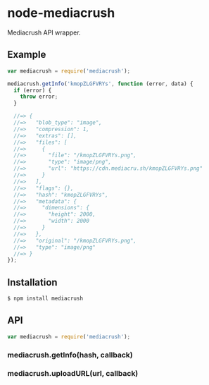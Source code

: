 # node-mediacrush

Mediacrush API wrapper.

## Example

``` javascript
var mediacrush = require('mediacrush');

mediacrush.getInfo('kmopZLGFVRYs', function (error, data) {
  if (error) {
    throw error;
  }

  //=> {
  //=>   "blob_type": "image",
  //=>   "compression": 1,
  //=>   "extras": [],
  //=>   "files": [
  //=>     {
  //=>       "file": "/kmopZLGFVRYs.png",
  //=>       "type": "image/png",
  //=>       "url": "https://cdn.mediacru.sh/kmopZLGFVRYs.png"
  //=>     }
  //=>   ],
  //=>   "flags": {},
  //=>   "hash": "kmopZLGFVRYs",
  //=>   "metadata": {
  //=>     "dimensions": {
  //=>       "height": 2000,
  //=>       "width": 2000
  //=>     }
  //=>   },
  //=>   "original": "/kmopZLGFVRYs.png",
  //=>   "type": "image/png"
  //=> }
});
```

## Installation

``` bash
$ npm install mediacrush
```

## API

``` javascript
var mediacrush = require('mediacrush');
```

### mediacrush.getInfo(hash, callback)

### mediacrush.uploadURL(url, callback)
